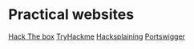 # Practical websites
[Hack The box](https://www.hackthebox.com/)
[TryHackme](tryhackme.com)
[Hacksplaining](https://www.hacksplaining.com)
[Portswigger](portswigger.net)
